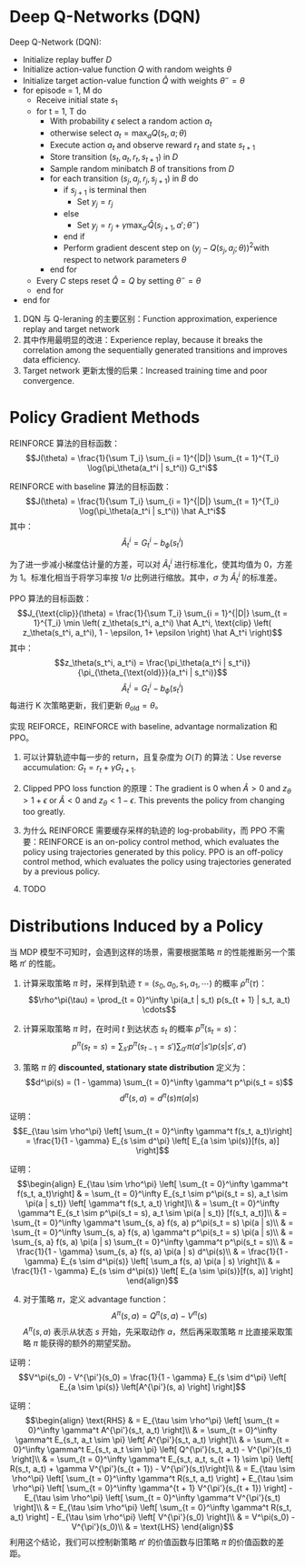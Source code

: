 # Deep Q-Networks (DQN)
Deep Q-Network (DQN):
- Initialize replay buffer $D$
- Initialize action-value function $Q$ with random weights $θ$
- Initialize target action-value function $\hat Q$ with weights $θ^− = θ$ 
- for episode = 1, M do 
	- Receive initial state $s_1$ 
	- for t = 1, T do 
		- With probability $ϵ$ select a random action $a_t$ 
		- otherwise select $a_t = \max_a Q(s_t, a; θ)$ 
		- Execute action $a_t$ and observe reward $r_t$ and state $s_{t+1}$ 
		- Store transition $(s_t, a_t, r_t, s_{t+1})$ in $D$ 
		- Sample random minibatch $B$ of transitions from $D$ 
		- for each transition $(s_j, a_j, r_j, s_{j+1})$ in $B$ do 
			- if $s_{j+1}$ is terminal then
				- Set $y_j = r_j$
			- else 
				- Set $y_j = r_j + γ \max_{a'} \hat Q(s_{j+1}, a'; θ^−)$ 
			- end if
			- Perform gradient descent step on $(y_j − Q(s_j, a_j; θ))^2$with respect to network parameters $θ$
		- end for 
	- Every $C$ steps reset $\hat Q = Q$ by setting $θ^− = θ$ 
	- end for 
- end for

1. DQN 与 Q-leraning 的主要区别：Function approximation, experience replay and target network
2. 其中作用最明显的改进：Experience replay, because it breaks the correlation among the sequentially generated transitions and improves data efficiency.
3. Target network 更新太慢的后果：Increased training time and poor convergence.

# Policy Gradient Methods
REINFORCE 算法的目标函数：
$$J(\theta) = \frac{1}{\sum T_i} \sum_{i = 1}^{|D|} \sum_{t = 1}^{T_i} \log(\pi_\theta(a_t^i | s_t^i)) G_t^i$$

REINFORCE with baseline 算法的目标函数：
$$J(\theta) = \frac{1}{\sum T_i} \sum_{i = 1}^{|D|} \sum_{t = 1}^{T_i} \log(\pi_\theta(a_t^i | s_t^i)) \hat A_t^i$$
其中：
$$\hat A_t^i = G_t^i - b_\phi(s_t^i)$$

为了进一步减小梯度估计量的方差，可以对 $\hat A_t^i$ 进行标准化，使其均值为 0，方差为 1。标准化相当于将学习率按 $1 / \sigma$ 比例进行缩放。其中，$\sigma$ 为 $\hat A_t^i$ 的标准差。

PPO 算法的目标函数：
$$J_{\text{clip}}(\theta) = \frac{1}{\sum T_i} \sum_{i = 1}^{|D|} \sum_{t = 1}^{T_i} \min \left( z_\theta(s_t^i, a_t^i) \hat A_t^i, \text{clip} \left( z_\theta(s_t^i, a_t^i), 1 - \epsilon, 1+ \epsilon \right) \hat A_t^i \right)$$
其中：
$$z_\theta(s_t^i, a_t^i) = \frac{\pi_\theta(a_t^i | s_t^i)}{\pi_{\theta_{\text{old}}}(a_t^i | s_t^i)}$$
$$\hat A_t^i = G_t^i - b_\phi(s_t^i)$$
每进行 K 次策略更新，我们更新 $\theta_{\text{old}} = \theta$。

实现 REIFORCE，REINFORCE with baseline, advantage normalization 和 PPO。

1. 可以计算轨迹中每一步的 return，且复杂度为 $O(T)$ 的算法：Use reverse accumulation: $G_t = r_t + \gamma G_{t + 1}$.

2. Clipped PPO loss function 的原理：The gradient is 0 when $\hat A > 0$ and $z_\theta > 1 + \epsilon$ or $\hat A < 0$ and $z_\theta < 1 - \epsilon$. This prevents the policy from changing too greatly.

3. 为什么 REINFORCE 需要缓存采样的轨迹的 log-probability，而 PPO 不需要：REINFORCE is an on-policy control method, which evaluates the policy using trajectories generated by this policy. PPO is an off-policy control method, which evaluates the policy using trajectories generated by a previous policy.

4. TODO

# Distributions Induced by a Policy
当 MDP 模型不可知时，会遇到这样的场景，需要根据策略 $\pi$ 的性能推断另一个策略 $\pi'$ 的性能。

1. 计算采取策略 $\pi$ 时，采样到轨迹 $\tau = (s_0, a_0, s_1, a_1, \cdots)$ 的概率 $\rho^\pi(\tau)$：
$$\rho^\pi(\tau) = \prod_{t = 0}^\infty \pi(a_t | s_t) p(s_{t + 1} | s_t, a_t) \cdots$$

2. 计算采取策略 $\pi$ 时，在时间 $t$ 到达状态 $s_t$ 的概率 $p^\pi(s_t = s)$：
$$p^\pi(s_t = s) = \sum_{s'} p^\pi(s_{t - 1} = s') \sum_{a'} \pi(a' | s') p(s | s', a')$$

3. 策略 $\pi$ 的 **discounted, stationary state distribution** 定义为：
$$d^\pi(s) = (1 - \gamma) \sum_{t = 0}^\infty \gamma^t p^\pi(s_t = s)$$
$$d^\pi(s, a) = d^\pi(s) \pi(a | s)$$

证明：
$$E_{\tau \sim \rho^\pi} \left[ \sum_{t = 0}^\infty \gamma^t f(s_t, a_t)\right] = \frac{1}{1 - \gamma} E_{s \sim d^\pi} \left[ E_{a \sim \pi(s)}[f(s, a)] \right]$$

证明：
$$\begin{align}
E_{\tau \sim \rho^\pi} \left[ \sum_{t = 0}^\infty \gamma^t f(s_t, a_t)\right] & = \sum_{t = 0}^\infty E_{s_t \sim p^\pi(s_t = s), a_t \sim \pi(a | s_t)} \left[ \gamma^t f(s_t, a_t) \right]\\
& = \sum_{t = 0}^\infty \gamma^t E_{s_t \sim p^\pi(s_t = s), a_t \sim \pi(a | s_t)} [f(s_t, a_t)]\\
& = \sum_{t = 0}^\infty \gamma^t \sum_{s, a} f(s, a) p^\pi(s_t = s) \pi(a | s)\\
& = \sum_{t = 0}^\infty \sum_{s, a} f(s, a) \gamma^t p^\pi(s_t = s) \pi(a | s)\\
& = \sum_{s, a} f(s, a) \pi(a | s) \sum_{t = 0}^\infty \gamma^t p^\pi(s_t = s)\\
& = \frac{1}{1 - \gamma} \sum_{s, a} f(s, a) \pi(a | s) d^\pi(s)\\
& = \frac{1}{1 - \gamma} E_{s \sim d^\pi(s)} \left[ \sum_a f(s, a) \pi(a | s) \right]\\
& = \frac{1}{1 - \gamma} E_{s \sim d^\pi(s)} \left[ E_{a \sim \pi(s)}[f(s, a)] \right]
\end{align}$$

4. 对于策略 $\pi$，定义 advantage function：
$$A^\pi(s, a) = Q^\pi(s, a) - V^\pi(s)$$
$A^\pi(s, a)$ 表示从状态 $s$ 开始，先采取动作 $a$，然后再采取策略 $\pi$ 比直接采取策略 $\pi$ 能获得的额外的期望奖励。

证明：
$$V^\pi(s_0) - V^{\pi'}(s_0) = \frac{1}{1 - \gamma} E_{s \sim d^\pi} \left[ E_{a \sim \pi(s)} \left[A^{\pi'}(s, a) \right] \right]$$

证明：
$$\begin{align}
\text{RHS} & = E_{\tau \sim \rho^\pi} \left[ \sum_{t = 0}^\infty \gamma^t A^{\pi'}(s_t, a_t) \right]\\
& = \sum_{t = 0}^\infty \gamma^t E_{s_t, a_t \sim \pi} \left[ A^{\pi'}(s_t, a_t) \right]\\
& = \sum_{t = 0}^\infty \gamma^t E_{s_t, a_t \sim \pi} \left[ Q^{\pi'}(s_t, a_t) - V^{\pi'}(s_t) \right]\\
& = \sum_{t = 0}^\infty \gamma^t E_{s_t, a_t, s_{t + 1} \sim \pi} \left[ R(s_t, a_t) + \gamma V^{\pi'}(s_{t + 1}) - V^{\pi'}(s_t)\right]\\
& = E_{\tau \sim \rho^\pi} \left[ \sum_{t = 0}^\infty \gamma^t R(s_t, a_t) \right] + E_{\tau \sim \rho^\pi} \left[ \sum_{t = 0}^\infty \gamma^{t + 1} V^{\pi'}(s_{t + 1}) \right] - E_{\tau \sim \rho^\pi} \left[ \sum_{t = 0}^\infty \gamma^t V^{\pi'}(s_t) \right]\\
& = E_{\tau \sim \rho^\pi} \left[ \sum_{t = 0}^\infty \gamma^t R(s_t, a_t) \right] - E_{\tau \sim \rho^\pi} \left[ V^{\pi'}(s_0) \right]\\
& = V^\pi(s_0) - V^{\pi'}(s_0)\\
& = \text{LHS}
\end{align}$$
利用这个结论，我们可以控制新策略 $\pi'$ 的价值函数与旧策略 $\pi$ 的价值函数的差距。